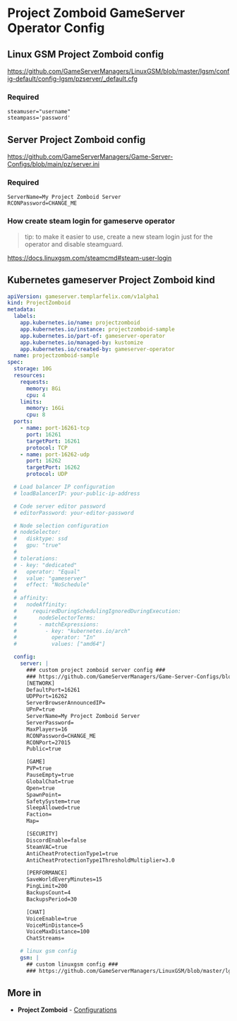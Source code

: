 # Project Zomboid GameServer Operator Config

## Linux GSM Project Zomboid config

https://github.com/GameServerManagers/LinuxGSM/blob/master/lgsm/config-default/config-lgsm/pzserver/_default.cfg

### Required

    steamuser="username"
    steampass='password'

## Server Project Zomboid config

https://github.com/GameServerManagers/Game-Server-Configs/blob/main/pz/server.ini

### Required

    ServerName=My Project Zomboid Server
    RCONPassword=CHANGE_ME

### How create steam login for gameserve operator

> tip: to make it easier to use, create a new steam login just for the operator and disable steamguard.


https://docs.linuxgsm.com/steamcmd#steam-user-login

## Kubernetes gameserver Project Zomboid kind



```yaml
apiVersion: gameserver.templarfelix.com/v1alpha1
kind: ProjectZomboid
metadata:
  labels:
    app.kubernetes.io/name: projectzomboid
    app.kubernetes.io/instance: projectzomboid-sample
    app.kubernetes.io/part-of: gameserver-operator
    app.kubernetes.io/managed-by: kustomize
    app.kubernetes.io/created-by: gameserver-operator
  name: projectzomboid-sample
spec:
  storage: 10G
  resources:
    requests:
      memory: 8Gi
      cpu: 4
    limits:
      memory: 16Gi
      cpu: 8
  ports:
    - name: port-16261-tcp
      port: 16261
      targetPort: 16261
      protocol: TCP
    - name: port-16262-udp
      port: 16262
      targetPort: 16262
      protocol: UDP

  # Load balancer IP configuration
  # loadBalancerIP: your-public-ip-address

  # Code server editor password
  # editorPassword: your-editor-password

  # Node selection configuration
  # nodeSelector:
  #   disktype: ssd
  #   gpu: "true"
  #
  # tolerations:
  # - key: "dedicated"
  #   operator: "Equal"
  #   value: "gameserver"
  #   effect: "NoSchedule"
  #
  # affinity:
  #   nodeAffinity:
  #     requiredDuringSchedulingIgnoredDuringExecution:
  #       nodeSelectorTerms:
  #       - matchExpressions:
  #         - key: "kubernetes.io/arch"
  #           operator: "In"
  #           values: ["amd64"]

  config:
    server: |
      ### custom project zomboid server config ###
      ### https://github.com/GameServerManagers/Game-Server-Configs/blob/main/pz/server.ini ###
      [NETWORK]
      DefaultPort=16261
      UDPPort=16262
      ServerBrowserAnnouncedIP=
      UPnP=true
      ServerName=My Project Zomboid Server
      ServerPassword=
      MaxPlayers=16
      RCONPassword=CHANGE_ME
      RCONPort=27015
      Public=true

      [GAME]
      PVP=true
      PauseEmpty=true
      GlobalChat=true
      Open=true
      SpawnPoint=
      SafetySystem=true
      SleepAllowed=true
      Faction=
      Map=

      [SECURITY]
      DiscordEnable=false
      SteamVAC=true
      AntiCheatProtectionType1=true
      AntiCheatProtectionType1ThresholdMultiplier=3.0

      [PERFORMANCE]
      SaveWorldEveryMinutes=15
      PingLimit=200
      BackupsCount=4
      BackupsPeriod=30

      [CHAT]
      VoiceEnable=true
      VoiceMinDistance=5
      VoiceMaxDistance=100
      ChatStreams=

    # linux gsm config
    gsm: |
      ## custom linuxgsm config ###
      ### https://github.com/GameServerManagers/LinuxGSM/blob/master/lgsm/config-default/config-lgsm/pzserver/_default.cfg
```

## More in
- **Project Zomboid** - [Configurations](https://linuxgsm.com/lgsm/pzserver/)